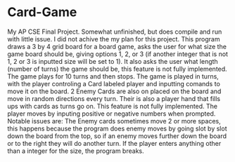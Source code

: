 # Card-Game
My AP CSE Final Project. Somewhat unfinished, but does compile and run with little issue. 
I did not achive the my plan for this project. This program draws a 3 by 4 grid board for a board game, asks the user for what size the game board should be, giving options 1, 2, or 3 (if another integer that is not 1, 2 or 3 is inputted size will be set to 1). It also asks the user what length (number of turns) the game should be, this feature is not fully implemented. The game plays for 10 turns and then stops. 
The game is played in turns, with the player controling a Card labeled player and inputting comands to move it on the board. 2 Enemy Cards are also on placed on the board and move in random directions every turn. Their is also a player hand that fills ups with cards as turns go on. This feature is not fully implemented. 
The player moves by inputing positive or negative numbers when prompted.
Notable issues are: 
  The Enemy cards sometimes move 2 or more spaces, this happens because the program does enemy moves by going slot by slot down the board from the   top, so if an enemy moves further down the board or to the right they will do another turn. 
  If the player enters anything other than a integer for the size, the program breaks.
